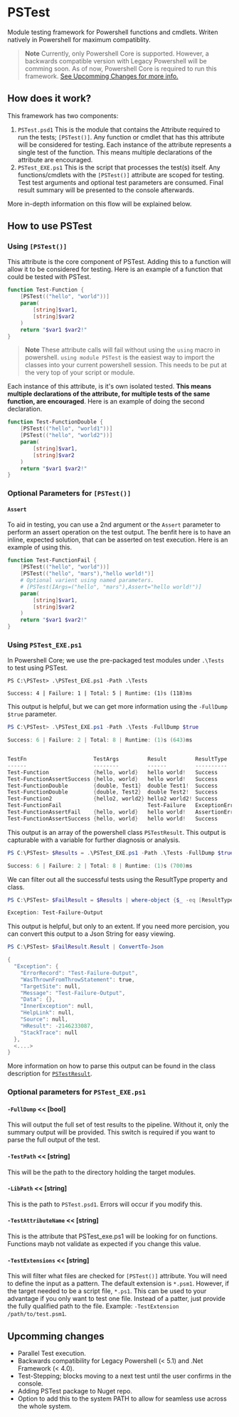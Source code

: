 # PSTest
Module testing framework for Powershell functions and cmdlets. Writen natively in Powershell for maximum compatiblity.

> **Note**
> Currently, only Powershell Core is supported. However, a backwards compatible version with Legacy Powershell will be comming soon. As of now, Powershell Core is required to run this framework. [See Upcomming Changes for more info.](#upcomming-changes)

## How does it work?
This framework has two components:
1. `PSTest.psd1` This is the module that contains the Attribute required to run the tests; `[PSTest()]`. Any function or cmdlet that has this attribute will be considered for testing. Each instance of the attribute represents a single test of the function. This means multiple declarations of the attribute are encouraged.
2. `PSTest_EXE.ps1` This is the script that processes the test(s) itself. Any functions/cmdlets with the `[PSTest()]` attribute are scoped for testing. Test test arguments and optional test parameters are consumed. Final result summary will be presented to the console afterwards.

More in-depth information on this flow will be explained below.

## How to use PSTest

### Using `[PSTest()]`
This attribute is the core component of PSTest. Adding this to a function will allow it to be considered for testing. Here is an example of a function that could be tested with PSTest.

```Powershell
function Test-Function {
    [PSTest(("hello", "world"))]
    param(
        [string]$var1,
        [string]$var2
    )
    return "$var1 $var2!"
}
```

> **Note**
> These attribute calls will fail without using the `using` macro in powershell.
> `using module PSTest` is the easiest way to import the classes into your current powershell session. This needs to be put at the very top of your script or module.

Each instance of this attribute, is it's own isolated tested. **This means multiple declarations of the attribute, for multiple tests of the same function, are encouraged**. Here is an example of doing the second declaration.

```Powershell
function Test-FunctionDouble {
    [PSTest(("hello", "world1"))]
    [PSTest(("hello", "world2"))]
    param(
        [string]$var1,
        [string]$var2
    )
    return "$var1 $var2!"
}
```

### Optional Parameters for `[PSTest()]`

#### `Assert`

To aid in testing, you can use a 2nd argument or the `Assert` parameter to perform an assert operation on the test output. The benfit here is to have an inline, expected solution, that can be asserted on test execution. Here is an example of using this.

```Powershell
function Test-FunctionFail {
    [PSTest(("hello", "world"))]
    [PSTest(("hello", "mars"),"hello world!")]
    # Optional varient using named parameters.
    # [PSTest(IArgs=("hello", "mars"),Assert="hello world!")]
    param(
        [string]$var1,
        [string]$var2
    )
    return "$var1 $var2!"
}
```

### Using `PSTest_EXE.ps1`

In Powershell Core; we use the pre-packaged test modules under `.\Tests` to test using PSTest.
```
PS C:\PSTest> .\PSTest_EXE.ps1 -Path .\Tests

Success: 4 | Failure: 1 | Total: 5 | Runtime: (1)s (118)ms
```

This output is helpful, but we can get more information using the `-FullDump $true` parameter.


```Powershell
PS C:\PSTest> .\PSTest_EXE.ps1 -Path .\Tests -FullDump $true

Success: 6 | Failure: 2 | Total: 8 | Runtime: (1)s (643)ms


TestFn                     TestArgs         Result         ResultType
------                     --------         ------         ----------
Test-Function              {hello, world}   hello world!   Success
Test-FunctionAssertSuccess {hello, world}   hello world!   Success
Test-FunctionDouble        {double, Test1}  double Test1!  Success
Test-FunctionDouble        {double, Test2}  double Test2!  Success
Test-Function2             {hello2, world2} hello2 world2! Success
Test-FunctionFail                           Test-Failure   ExceptionError
Test-FunctionAssertFail    {hello, world}   hello world!   AssertionError
Test-FunctionAssertSuccess {hello, world}   hello world!   Success

```
This output is an array of the powershell class `PSTestResult`. This output is capturable with a variable for further diagnosis or analysis.

```Powershell
PS C:\PSTest> $Results = .\PSTest_EXE.ps1 -Path .\Tests -FullDump $true

Success: 6 | Failure: 2 | Total: 8 | Runtime: (1)s (700)ms
```

We can filter out all the successful tests using the ResultType property and class.
```Powershell
PS C:\PSTest> $FailResult = $Results | where-object {$_ -eq [ResultType]::ExceptionError}; $FailResult.Result

Exception: Test-Failure-Output
```

This output is helpful, but only to an extent. If you need more percision, you can convert this output to a Json String for easy viewing.
```Powershell
PS C:\PSTest> $FailResult.Result | ConvertTo-Json

{
  "Exception": {
    "ErrorRecord": "Test-Failure-Output",
    "WasThrownFromThrowStatement": true,
    "TargetSite": null,
    "Message": "Test-Failure-Output",
    "Data": {},
    "InnerException": null,
    "HelpLink": null,
    "Source": null,
    "HResult": -2146233087,
    "StackTrace": null
  },
  <....>
}
```

More information on how to parse this output can be found in the class description for [`PSTestResult`](lib/PSTestLib.psm1).

### Optional parameters for `PSTest_EXE.ps1`

#### `-FullDump` << [bool]
This will output the full set of test results to the pipeline. Without it, only the summary output will be provided. This switch is required if you want to parse the full output of the test.

#### `-TestPath` << [string]
This will be the path to the directory holding the target modules.

#### `-LibPath` << [string]
This is the path to `PSTest.psd1`. Errors will occur if you modify this.

#### `-TestAttributeName` << [string]
This is the attribute that PSTest_exe.ps1 will be looking for on functions. Functions mayb not validate as expected if you change this value.

#### `-TestExtensions` << [string]
This will filter what files are checked for `[PSTest()]` attribute.
You will need to define the input as a pattern. The default extension is `*.psm1`. However, if the target needed to be a script file, `*.ps1`. This can be used to your advantage if you only want to test one file. Instead of a patter, just provide the fully qualified path to the file. Example: `-TestExtension /path/to/test.psm1`.

## Upcomming changes

- Parallel Test execution.
- Backwards compatibility for Legacy Powershell (< 5.1) and .Net Framework (< 4.0).
- Test-Stepping; blocks moving to a next test until the user confirms in the console.
- Adding PSTest package to Nuget repo.
- Option to add this to the system PATH to allow for seamless use across the whole system.

